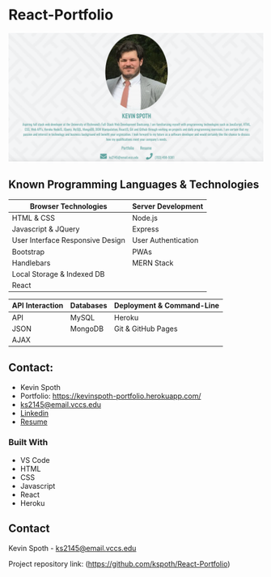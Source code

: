 # React-Portfolio

![](https://github.com/kspoth/React-Portfolio/blob/main/public/assets/Screen%20Shot%202021-04-17%20at%2010.55.20%20PM.png?raw=true)

## Known Programming Languages & Technologies

| Browser Technologies             | Server Development  |
| -------------------------------- | ------------------- |
| HTML & CSS                       | Node.js             |
| Javascript & JQuery              | Express             |
| User Interface Responsive Design | User Authentication |
| Bootstrap                        | PWAs                |
| Handlebars                       | MERN Stack          |
| Local Storage & Indexed DB       |                     |
| React                            |                     |

| API Interaction | Databases | Deployment & Command-Line |
| --------------- | --------- | ------------------------- |
| API             | MySQL     | Heroku                    |
| JSON            | MongoDB   | Git & GitHub Pages        |
| AJAX            |           |                           |

## Contact:

- Kevin Spoth
- Portfolio: https://kevinspoth-portfolio.herokuapp.com/
- ks2145@email.vccs.edu
- [Linkedin](https://www.linkedin.com/in/kevin-spoth-4924034b/)
- [Resume](/Users/kevinspoth/BCS/react-portfolio/public/assets/ResumeKevinSpoth04-17-2021FSW.pdf)

### Built With

- VS Code
- HTML
- CSS
- Javascript
- React
- Heroku

<!-- CONTACT -->

## Contact

Kevin Spoth - ks2145@email.vccs.edu

Project repository link: (https://github.com/kspoth/React-Portfolio)
